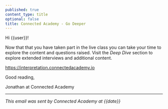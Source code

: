 ```yaml
---
published: true
content_type: title
optional: false
title: Connected Academy - Go Deeper
---
```

Hi {{user}}!

Now that that you have taken part in the live class you can take your time to explore the content and questions raised. Visit the *Deep Dive* section to explore extended interviews and additional content.

https://interpretation.connectedacademy.io

Good reading,

Jonathan at Connected Academy

----
_This email was sent by Connected Academy at {{date}}_
